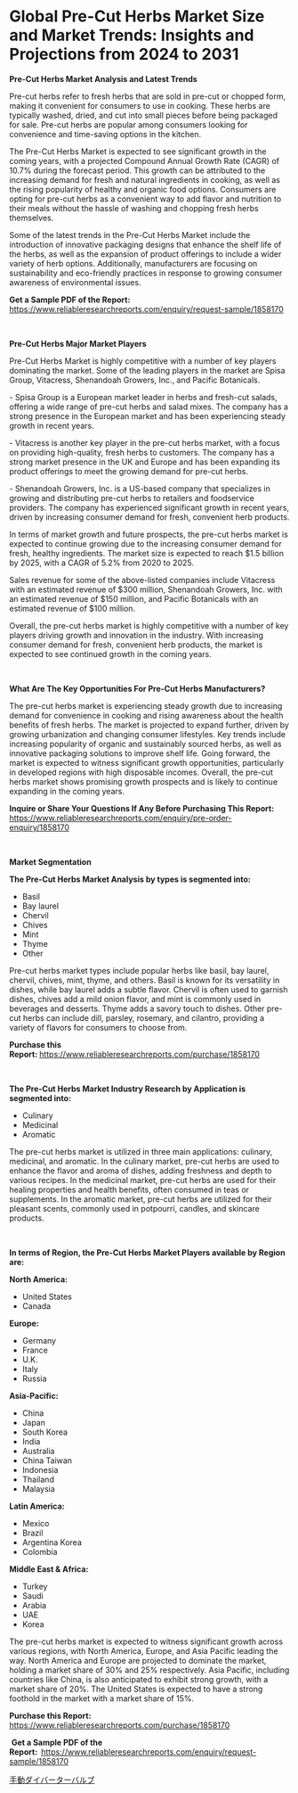 <p><h1>Global Pre-Cut Herbs Market Size and Market Trends: Insights and Projections from 2024 to 2031</h1></p><p><strong>Pre-Cut Herbs Market Analysis and Latest Trends</strong></p>
<p><p>Pre-cut herbs refer to fresh herbs that are sold in pre-cut or chopped form, making it convenient for consumers to use in cooking. These herbs are typically washed, dried, and cut into small pieces before being packaged for sale. Pre-cut herbs are popular among consumers looking for convenience and time-saving options in the kitchen.</p><p>The Pre-Cut Herbs Market is expected to see significant growth in the coming years, with a projected Compound Annual Growth Rate (CAGR) of 10.7% during the forecast period. This growth can be attributed to the increasing demand for fresh and natural ingredients in cooking, as well as the rising popularity of healthy and organic food options. Consumers are opting for pre-cut herbs as a convenient way to add flavor and nutrition to their meals without the hassle of washing and chopping fresh herbs themselves.</p><p>Some of the latest trends in the Pre-Cut Herbs Market include the introduction of innovative packaging designs that enhance the shelf life of the herbs, as well as the expansion of product offerings to include a wider variety of herb options. Additionally, manufacturers are focusing on sustainability and eco-friendly practices in response to growing consumer awareness of environmental issues.</p></p>
<p><strong>Get a Sample PDF of the Report:&nbsp;</strong> <a href="https://www.reliableresearchreports.com/enquiry/request-sample/1858170">https://www.reliableresearchreports.com/enquiry/request-sample/1858170</a></p>
<p>&nbsp;</p>
<p><strong>Pre-Cut Herbs Major Market Players</strong></p>
<p><p>Pre-Cut Herbs Market is highly competitive with a number of key players dominating the market. Some of the leading players in the market are Spisa Group, Vitacress, Shenandoah Growers, Inc., and Pacific Botanicals.</p><p>- Spisa Group is a European market leader in herbs and fresh-cut salads, offering a wide range of pre-cut herbs and salad mixes. The company has a strong presence in the European market and has been experiencing steady growth in recent years.</p><p>- Vitacress is another key player in the pre-cut herbs market, with a focus on providing high-quality, fresh herbs to customers. The company has a strong market presence in the UK and Europe and has been expanding its product offerings to meet the growing demand for pre-cut herbs.</p><p>- Shenandoah Growers, Inc. is a US-based company that specializes in growing and distributing pre-cut herbs to retailers and foodservice providers. The company has experienced significant growth in recent years, driven by increasing consumer demand for fresh, convenient herb products.</p><p>In terms of market growth and future prospects, the pre-cut herbs market is expected to continue growing due to the increasing consumer demand for fresh, healthy ingredients. The market size is expected to reach $1.5 billion by 2025, with a CAGR of 5.2% from 2020 to 2025.</p><p>Sales revenue for some of the above-listed companies include Vitacress with an estimated revenue of $300 million, Shenandoah Growers, Inc. with an estimated revenue of $150 million, and Pacific Botanicals with an estimated revenue of $100 million.</p><p>Overall, the pre-cut herbs market is highly competitive with a number of key players driving growth and innovation in the industry. With increasing consumer demand for fresh, convenient herb products, the market is expected to see continued growth in the coming years.</p></p>
<p>&nbsp;</p>
<p><strong>What Are The Key Opportunities For Pre-Cut Herbs Manufacturers?</strong></p>
<p><p>The pre-cut herbs market is experiencing steady growth due to increasing demand for convenience in cooking and rising awareness about the health benefits of fresh herbs. The market is projected to expand further, driven by growing urbanization and changing consumer lifestyles. Key trends include increasing popularity of organic and sustainably sourced herbs, as well as innovative packaging solutions to improve shelf life. Going forward, the market is expected to witness significant growth opportunities, particularly in developed regions with high disposable incomes. Overall, the pre-cut herbs market shows promising growth prospects and is likely to continue expanding in the coming years.</p></p>
<p><strong>Inquire or Share Your Questions If Any Before Purchasing This Report:</strong> <a href="https://www.reliableresearchreports.com/enquiry/pre-order-enquiry/1858170">https://www.reliableresearchreports.com/enquiry/pre-order-enquiry/1858170</a></p>
<p>&nbsp;</p>
<p><strong>Market Segmentation</strong></p>
<p><strong>The Pre-Cut Herbs Market Analysis by types is segmented into:</strong></p>
<p><ul><li>Basil</li><li>Bay laurel</li><li>Chervil</li><li>Chives</li><li>Mint</li><li>Thyme</li><li>Other</li></ul></p>
<p><p>Pre-cut herbs market types include popular herbs like basil, bay laurel, chervil, chives, mint, thyme, and others. Basil is known for its versatility in dishes, while bay laurel adds a subtle flavor. Chervil is often used to garnish dishes, chives add a mild onion flavor, and mint is commonly used in beverages and desserts. Thyme adds a savory touch to dishes. Other pre-cut herbs can include dill, parsley, rosemary, and cilantro, providing a variety of flavors for consumers to choose from.</p></p>
<p><strong>Purchase this Report:&nbsp;</strong><a href="https://www.reliableresearchreports.com/purchase/1858170">https://www.reliableresearchreports.com/purchase/1858170</a></p>
<p>&nbsp;</p>
<p><strong>The Pre-Cut Herbs Market Industry Research by Application is segmented into:</strong></p>
<p><ul><li>Culinary</li><li>Medicinal</li><li>Aromatic</li></ul></p>
<p><p>The pre-cut herbs market is utilized in three main applications: culinary, medicinal, and aromatic. In the culinary market, pre-cut herbs are used to enhance the flavor and aroma of dishes, adding freshness and depth to various recipes. In the medicinal market, pre-cut herbs are used for their healing properties and health benefits, often consumed in teas or supplements. In the aromatic market, pre-cut herbs are utilized for their pleasant scents, commonly used in potpourri, candles, and skincare products.</p></p>
<p>&nbsp;</p>
<p><strong>In terms of Region, the Pre-Cut Herbs Market Players available by Region are:</strong></p>
<p>
    <p> <strong> North America: </strong>
        <ul>
            <li>United States</li>
            <li>Canada</li>
        </ul>
        </p> 
    <p> <strong> Europe: </strong>
        <ul>
            <li>Germany</li>
            <li>France</li>
            <li>U.K.</li>
            <li>Italy</li>
            <li>Russia</li>
        </ul>
        </p> 
    <p> <strong> Asia-Pacific: </strong>
        <ul>
            <li>China</li>
            <li>Japan</li>
            <li>South Korea</li>
            <li>India</li>
            <li>Australia</li>
            <li>China Taiwan</li>
            <li>Indonesia</li>
            <li>Thailand</li>
            <li>Malaysia</li>
        </ul>
        </p> 
    <p> <strong> Latin America: </strong>
        <ul>
            <li>Mexico</li>
            <li>Brazil</li>
            <li>Argentina Korea</li>
            <li>Colombia</li>
        </ul>
        </p> 
    <p> <strong> Middle East & Africa: </strong>
        <ul>
            <li>Turkey</li>
            <li>Saudi</li>
            <li>Arabia</li>
            <li>UAE</li>
            <li>Korea</li>
        </ul>
    </p>
    </p>
<p><p>The pre-cut herbs market is expected to witness significant growth across various regions, with North America, Europe, and Asia Pacific leading the way. North America and Europe are projected to dominate the market, holding a market share of 30% and 25% respectively. Asia Pacific, including countries like China, is also anticipated to exhibit strong growth, with a market share of 20%. The United States is expected to have a strong foothold in the market with a market share of 15%.</p></p>
<p><strong>Purchase this Report: </strong><a href="https://www.reliableresearchreports.com/purchase/1858170">https://www.reliableresearchreports.com/purchase/1858170</a></p>
<p>&nbsp;<strong>Get a Sample PDF of the Report:&nbsp;&nbsp;</strong><a href="https://www.reliableresearchreports.com/enquiry/request-sample/1858170">https://www.reliableresearchreports.com/enquiry/request-sample/1858170</a></p>
<p><strong></strong></p>
<p><p><a href="https://github.com/qwpelcjko9242629/Market-Research-Report-List-1/blob/main/19473607954.md">手動ダイバーターバルブ</a></p></p>